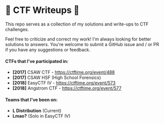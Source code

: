 # 🏁 CTF Writeups 🏁
This repo serves as a collection of my solutions and write-ups to CTF challenges.

Feel free to criticize and correct my work! I'm always looking for better solutions to answers. You're welcome to submit a GitHub issue and / or PR if you have any suggestions or feedback.

#### CTFs that I've participated in:
- **[2017]** CSAW CTF - https://ctftime.org/event/488
- **[2017]** CSAW HSF (High School Forensics)
- **[2018]** EasyCTF IV - https://ctftime.org/event/573
- **[2018]** Angstrom CTF - https://ctftime.org/event/577

#### Teams that I've been on:
- **L Distribution** (Current)
- **Lmao?** (Solo in EasyCTF IV)